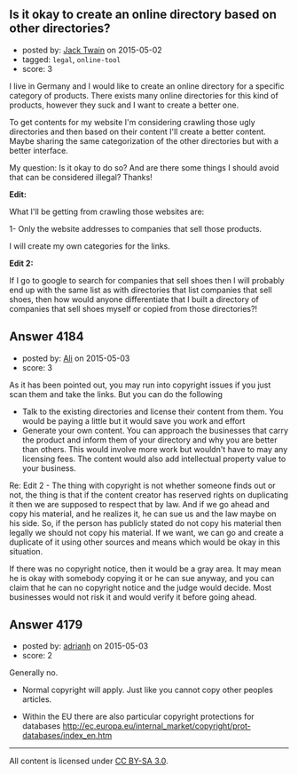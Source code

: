 ## Is it okay to create an online directory based on other directories?

- posted by: [Jack Twain](https://stackexchange.com/users/2871380/jack-twain) on 2015-05-02
- tagged: `legal`, `online-tool`
- score: 3

I live in Germany and I would like to create an online directory for a specific category of products. There exists many online directories for this kind of products, however they suck and I want to create a better one.

To get contents for my website I'm considering crawling those ugly directories and then based on their content I'll create a better content. Maybe sharing the same categorization of the other directories but with a better interface.

My question:
Is it okay to do so? And are there some things I should avoid that can be considered illegal?
Thanks!

**Edit:**

What I'll be getting from crawling those websites are:

1- Only the website addresses to companies that sell those products.

I will create my own categories for the links.

**Edit 2:**

If I go to google to search for companies that sell shoes then I will probably end up with the same list as with directories that list companies that sell shoes, then how would anyone differentiate that I built a directory of companies that sell shoes myself or copied from those directories?!



## Answer 4184

- posted by: [Ali](https://stackexchange.com/users/2815644/ali) on 2015-05-03
- score: 3

As it has been pointed out, you may run into copyright issues if you just scan them and take the links. But you can do the following

 - Talk to the existing directories and license their content from them. You would be paying a little but it would save you work and effort
 - Generate your own content. You can approach the businesses that carry the product and inform them of your directory and why you are better than others. This would involve more work but wouldn't have to may any licensing fees. The content would also add intellectual property value to your business.

Re: Edit 2 - The thing with copyright is not whether someone finds out or not, the thing is that if the content creator has reserved rights on duplicating it then we are supposed to respect that by law. And if we go ahead and copy his material, and he realizes it, he can sue us and the law maybe on his side. So, if the person has publicly stated do not copy his material then legally we should not copy his material. If we want, we can go and create a duplicate of it using other sources and means which would be okay in this situation. 

If there was no copyright notice, then it would be a gray area. It may mean he is okay with somebody copying it or he can sue anyway, and you can claim that he can no copyright notice and the judge would decide. Most businesses would not risk it and would verify it before going ahead.




## Answer 4179

- posted by: [adrianh](https://stackexchange.com/users/7553/adrianh) on 2015-05-03
- score: 2

Generally no.

* Normal copyright will apply. Just like you cannot copy other peoples articles.

* Within the EU there are also particular copyright protections for databases http://ec.europa.eu/internal_market/copyright/prot-databases/index_en.htm




---

All content is licensed under [CC BY-SA 3.0](https://creativecommons.org/licenses/by-sa/3.0/).
